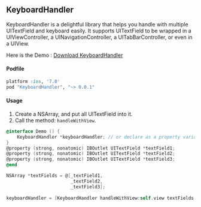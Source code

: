 ## KeyboardHandler

KeyboardHandler is a delightful library that helps you handle with multiple UITextField and keyboard easily.
It supports UITextField to be wrapped in a UIViewController, a UINavigationController, a UITabBarController, or even in a UIView.

Here is the Demo : [Download KeyboardHandler](https://github.com/p581581/KeyboardHandler/archive/master.zip)

#### Podfile

```ruby
platform :ios, '7.0'
pod "KeyboardHandler", "~> 0.0.1"
```

#### Usage
1. Create a NSArray, and put all UITextField into it.
2. Call the method: `handleWithView`.

```objective-c
@interface Demo () {
    KeyboardHandler *keyboardHandler; // or declare as a property variable
}
@property (strong, nonatomic) IBOutlet UITextField *textField1;
@property (strong, nonatomic) IBOutlet UITextField *textField2;
@property (strong, nonatomic) IBOutlet UITextField *textField3;
@end
```
```objective-c
NSArray *textFields = @[_textField1,
                        _textField2,
                        _textField3];
    
keyboardHandler = [KeyboardHandler handleWithView:self.view textFields:textFields];
```
